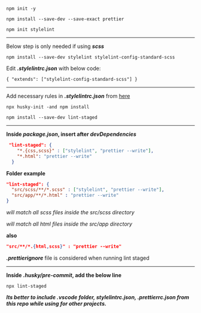 `npm init -y`

`npm install --save-dev --save-exact prettier`

`npm init stylelint`

***

Below step is only needed if using **_scss_**

`npm install --save-dev stylelint stylelint-config-standard-scss`

Edit **_.stylelintrc.json_** with below code:

`{
  "extends": ["stylelint-config-standard-scss"]
}`

***

Add necessary rules in **_.stylelintrc.json_** from [here](https://stylelint.io/user-guide/rules)

`npx husky-init -and npm install`

`npm install --save-dev lint-staged`


***


**Inside _package.json_, insert after _devDependencies_**

``` json
 "lint-staged": {
    "*.{css,scss}" : ["stylelint", "prettier --write"],
    "*.html": "prettier --write"
  }
```


**Folder example**

``` json
"lint-staged": {
  "src/scss/**/*.scss" : ["stylelint", "prettier --write"],
  "src/app/**/*.html" : "prettier --write"
}
```

_will match all scss files inside the src/scss directory_

_will match all html files inside the src/app directory_

**also**

``` json
"src/**/*.{html,scss}" : "prettier --write"
```

_**.prettierignore**_ file is considered when running lint staged

***

**Inside _.husky/pre-commit_, add the below line**

`npx lint-staged`

**_Its better to include .vscode folder, stylelintrc.json, .prettierrc.json from this repo while using for other projects._**

